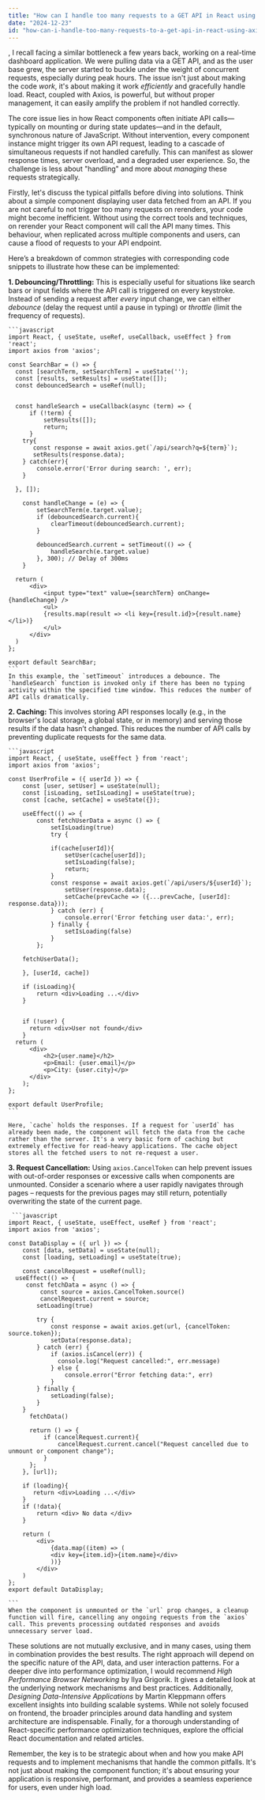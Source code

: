 ```yaml
---
title: "How can I handle too many requests to a GET API in React using Axios?"
date: "2024-12-23"
id: "how-can-i-handle-too-many-requests-to-a-get-api-in-react-using-axios"
---
```


,  I recall facing a similar bottleneck a few years back, working on a real-time dashboard application. We were pulling data via a GET API, and as the user base grew, the server started to buckle under the weight of concurrent requests, especially during peak hours. The issue isn't just about making the code *work*, it's about making it work *efficiently* and gracefully handle load. React, coupled with Axios, is powerful, but without proper management, it can easily amplify the problem if not handled correctly.

The core issue lies in how React components often initiate API calls—typically on mounting or during state updates—and in the default, synchronous nature of JavaScript. Without intervention, every component instance might trigger its own API request, leading to a cascade of simultaneous requests if not handled carefully. This can manifest as slower response times, server overload, and a degraded user experience. So, the challenge is less about "handling" and more about *managing* these requests strategically.

Firstly, let's discuss the typical pitfalls before diving into solutions. Think about a simple component displaying user data fetched from an API. If you are not careful to not trigger too many requests on rerenders, your code might become inefficient. Without using the correct tools and techniques, on rerender your React component will call the API many times. This behaviour, when replicated across multiple components and users, can cause a flood of requests to your API endpoint.

Here’s a breakdown of common strategies with corresponding code snippets to illustrate how these can be implemented:

**1. Debouncing/Throttling:** This is especially useful for situations like search bars or input fields where the API call is triggered on every keystroke. Instead of sending a request after *every* input change, we can either *debounce* (delay the request until a pause in typing) or *throttle* (limit the frequency of requests).

    ```javascript
    import React, { useState, useRef, useCallback, useEffect } from 'react';
    import axios from 'axios';

    const SearchBar = () => {
      const [searchTerm, setSearchTerm] = useState('');
      const [results, setResults] = useState([]);
      const debouncedSearch = useRef(null);


      const handleSearch = useCallback(async (term) => {
          if (!term) {
              setResults([]);
              return;
          }
        try{
           const response = await axios.get(`/api/search?q=${term}`);
           setResults(response.data);
        } catch(err){
            console.error('Error during search: ', err);
        }

      }, []);

        const handleChange = (e) => {
            setSearchTerm(e.target.value);
            if (debouncedSearch.current){
                clearTimeout(debouncedSearch.current);
            }

            debouncedSearch.current = setTimeout(() => {
                handleSearch(e.target.value)
            }, 300); // Delay of 300ms
        }

      return (
          <div>
              <input type="text" value={searchTerm} onChange={handleChange} />
              <ul>
              {results.map(result => <li key={result.id}>{result.name}</li>)}
              </ul>
          </div>
      )
    };

    export default SearchBar;
    ```
    In this example, the `setTimeout` introduces a debounce. The `handleSearch` function is invoked only if there has been no typing activity within the specified time window. This reduces the number of API calls dramatically.

**2. Caching:** This involves storing API responses locally (e.g., in the browser's local storage, a global state, or in memory) and serving those results if the data hasn’t changed. This reduces the number of API calls by preventing duplicate requests for the same data.

    ```javascript
    import React, { useState, useEffect } from 'react';
    import axios from 'axios';

    const UserProfile = ({ userId }) => {
        const [user, setUser] = useState(null);
        const [isLoading, setIsLoading] = useState(true);
        const [cache, setCache] = useState({});

        useEffect(() => {
            const fetchUserData = async () => {
                setIsLoading(true)
                try {

                if(cache[userId]){
                    setUser(cache[userId]);
                    setIsLoading(false);
                    return;
                }
                const response = await axios.get(`/api/users/${userId}`);
                    setUser(response.data);
                    setCache(prevCache => ({...prevCache, [userId]: response.data}));
                } catch (err) {
                    console.error('Error fetching user data:', err);
                } finally {
                    setIsLoading(false)
                }
            };

        fetchUserData();

        }, [userId, cache])

        if (isLoading){
            return <div>Loading ...</div>
        }


        if (!user) {
          return <div>User not found</div>
        }
      return (
          <div>
              <h2>{user.name}</h2>
              <p>Email: {user.email}</p>
              <p>City: {user.city}</p>
          </div>
        );
    };

    export default UserProfile;
    ```

    Here, `cache` holds the responses. If a request for `userId` has already been made, the component will fetch the data from the cache rather than the server. It's a very basic form of caching but extremely effective for read-heavy applications. The cache object stores all the fetched users to not re-request a user.
**3. Request Cancellation:** Using `axios.CancelToken` can help prevent issues with out-of-order responses or excessive calls when components are unmounted. Consider a scenario where a user rapidly navigates through pages – requests for the previous pages may still return, potentially overwriting the state of the current page.

     ```javascript
    import React, { useState, useEffect, useRef } from 'react';
    import axios from 'axios';

    const DataDisplay = ({ url }) => {
        const [data, setData] = useState(null);
        const [loading, setLoading] = useState(true);

        const cancelRequest = useRef(null);
      useEffect(() => {
         const fetchData = async () => {
             const source = axios.CancelToken.source()
             cancelRequest.current = source;
            setLoading(true)

            try {
                const response = await axios.get(url, {cancelToken: source.token});
                setData(response.data);
            } catch (err) {
                if (axios.isCancel(err)) {
                  console.log("Request cancelled:", err.message)
                } else {
                    console.error("Error fetching data:", err)
                }
            } finally {
                setLoading(false);
            }
        }
          fetchData()

          return () => {
              if (cancelRequest.current){
                  cancelRequest.current.cancel("Request cancelled due to unmount or component change");
              }
          };
        }, [url]);

        if (loading){
           return <div>Loading ...</div>
        }
        if (!data){
            return <div> No data </div>
        }

        return (
            <div>
                {data.map((item) => (
                <div key={item.id}>{item.name}</div>
                ))}
            </div>
        )
    };
    export default DataDisplay;

    ```
    When the component is unmounted or the `url` prop changes, a cleanup function will fire, cancelling any ongoing requests from the `axios` call. This prevents processing outdated responses and avoids unnecessary server load.

These solutions are not mutually exclusive, and in many cases, using them in combination provides the best results. The right approach will depend on the specific nature of the API, data, and user interaction patterns. For a deeper dive into performance optimization, I would recommend *High Performance Browser Networking* by Ilya Grigorik. It gives a detailed look at the underlying network mechanisms and best practices. Additionally, *Designing Data-Intensive Applications* by Martin Kleppmann offers excellent insights into building scalable systems. While not solely focused on frontend, the broader principles around data handling and system architecture are indispensable. Finally, for a thorough understanding of React-specific performance optimization techniques, explore the official React documentation and related articles.

Remember, the key is to be strategic about when and how you make API requests and to implement mechanisms that handle the common pitfalls. It's not just about making the component function; it's about ensuring your application is responsive, performant, and provides a seamless experience for users, even under high load.
